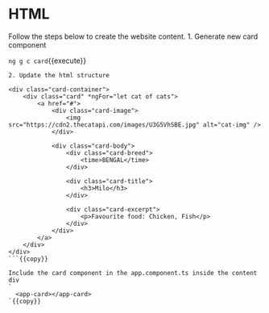 # HTML
Follow the steps below to create the website content.
    1. Generate new card component

`ng g c card`{{execute}}

    2. Update the html structure 
```
<div class="card-container">
    <div class="card" *ngFor="let cat of cats">
        <a href="#">
            <div class="card-image">
                <img src="https://cdn2.thecatapi.com/images/U3G5VhSBE.jpg" alt="cat-img" />
            </div>

            <div class="card-body">
                <div class="card-breed">
                    <time>BENGAL</time>
                </div>

                <div class="card-title">
                    <h3>Milo</h3>
                </div>

                <div class="card-excerpt">
                    <p>Favourite food: Chicken, Fish</p>
                </div>
            </div>
        </a>
    </div>
</div>
```{{copy}}

Include the card component in the app.component.ts inside the content div
`
  <app-card></app-card>
`{{copy}}
